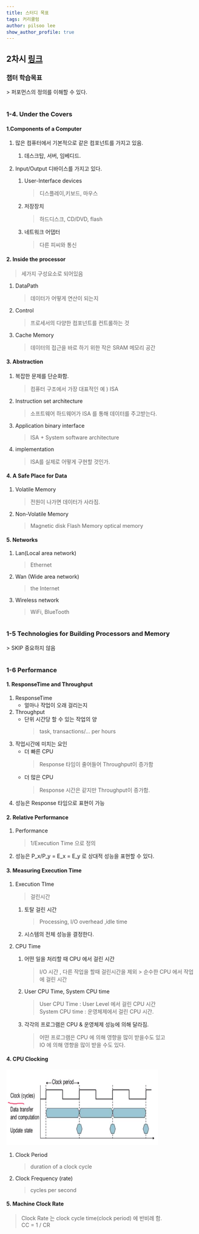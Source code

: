 ```yaml
---
title: 스터디 목표
tags: 커리큘럼
author: pilsoo lee
show_author_profile: true
---
```


<h2>2차시 <a href="http://www.kocw.net/home/cview.do?lid=83030621fe62e08e">링크</a></h2>

<h3>챕터 학습목표</h3>
> 퍼포먼스의 정의를 이해할 수 있다.

#

<h3>1-4. Under the Covers</h3>
<h4>1.Components of a Computer</h4>

1.  많은 컴퓨터에서 기본적으로 같은 컴포넌트를 가지고 있음.
    1. 데스크탑, 서버, 임베디드.
    
2. Input/Output 디바이스를 가지고 있다.

    1. User-Interface devices
        > 디스플레이,키보드, 마우스
    2. 저장장치
        > 하드디스크, CD/DVD, flash
    3. 네트워크 어댑터
        > 다른 피씨와 통신
        
<h4>2. Inside the processor</h4>

> 세가지 구성요소로 되어있음
1. DataPath
    > 데이터가 어떻게 연산이 되는지
2. Control
    > 프로세서의 다양한 컴포넌트를 컨트롤하는 것
3. Cache Memory
    > 데이터의 접근을 바로 하기 위한 작은 SRAM 메모리 공간
        
    
<h4>3. Abstraction</h4>

1. 복잡한 문제를 단순화함.  
    > 컴퓨터 구조에서 가장 대표적인 예 ) ISA
2.  Instruction set architecture
    > 소프트웨어 하드웨어가 ISA 를 통해 데이터를 주고받는다.
3. Application binary interface
    > ISA + System software architecture
4. implementation
    > ISA를 실제로 어떻게 구현할 것인가.

<h4>4. A Safe Place for Data</h4>

1. Volatile Memory
    > 전원이 나가면 데이터가 사라짐.
2. Non-Volatile Memory
    > Magnetic disk
    > Flash Memory
    > optical memory

<h4>5. Networks </h4>

1. Lan(Local area network)
    > Ethernet
2. Wan (Wide area network)
    > the Internet
3. Wireless network
    > WiFi, BlueTooth
    
#
 
<h3>1-5 Technologies for Building Processors and Memory</h3>
> SKIP 중요하지 않음

#

<h3>1-6 Performance</h3>

<h4>1. ResponseTime and Throughput</h4>

1. ResponseTime
    - 얼마나 작업이 오래 걸리는지
2. Throughput
    - 단위 시간당 할 수 있는 작업의 양
        >task, transactions/... per hours
3. 작업시간에 미치는 요인
    - 더 빠른 CPU
        > Response 타임이 줄어들어 Throughput이 증가함
    - 더 많은 CPU
        > Response 시간은 같지만 Throughput이 증가함.
4. 성능은 Response 타임으로 표현이 가능
    
<h4>2. Relative Performance</h4>

1. Performance
    > 1/Execution Time 으로 정의
2. 성능은 P_x/P_y = E_x = E_y 로 상대적 성능을 표현할 수 있다. 

<h4>3. Measuring Execution Time</h4>

1. Execution TIme
    > 걸린시간
    1. 토탈 걸린 시간
        > Processing, I/O overhead ,idle time
    2. 시스템의 전체 성능을 결정한다.
    
2. CPU Time
    1. 어떤 일을 처리할 때 CPU 에서 걸린 시간
        > I/O 시간 , 다른 작업을 할때 걸린시간을 제외 > 순수한 CPU 에서 작업에 걸린 시간
    2. User CPU Time, System CPU time
        > User CPU Time : User Level 에서 걸린 CPU 시간  
         System CPU time : 운영체제에서 걸린 CPU 시간.
    3. 각각의 프로그램은 CPU & 운영체제 성능에 의해 달라짐.
        > 어떤 프로그램은 CPU 에 의해 영향을 많이 받을수도 있고  
        IO 에 의해 영향을 많이 받을 수도 있다.
        
<h4>4. CPU Clocking</h4>
<div>
    <img src="01.PNG" width="400" height="200" />  
</div>

1. Clock Period
    > duration of a clock cycle
2. Clock Frequency (rate)
    > cycles per second
        
<h4>5. Machine Clock Rate</h4>

> Clock Rate 는 clock cycle time(clock period) 에 반비례 함.  
CC = 1 / CR